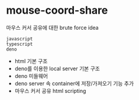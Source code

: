 # mouse-coord-share
마우스 커서 공유에 대한 brute force idea

```
javascript
typescript
deno
```

- html 기본 구조
- deno를 이용한 local server 기본 구조
- deno 미들웨어
- deno server 속 container에 저장/가져오기 기능 추가
- 마우스 커서 공유 html scripting

